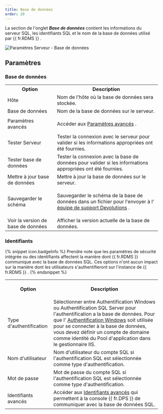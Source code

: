 ```yaml
---
title: Base de données
order: 20
---
```

La section de l'onglet ***Base de données*** contient les informations du serveur SQL, les identifiants SQL et le nom de la base de données utilisé par {{ fr.RDMS }} .  

![Paramètres Serveur - Base de données](/img/fr/server/ServerOp8002.png) 

## Paramètres 

### Base de données 

<table>
	<tr>
		<th>
Option 
		</th>
		<th>
Description 
		</th>
	</tr>
	<tr>
		<td>
Hôte 
		</td>
		<td>
Nom de l'hôte où la base de données sera stockée. 
		</td>
	</tr>
	<tr>
		<td>
Base de données 
		</td>
		<td>
Nom de la base de données sur le serveur. 
		</td>
	</tr>
	<tr>
		<td>
Paramètres avancés 
		</td>
		<td>

Accéder aux [Paramètres avancés](/fr/server/management/devolutions-server-console/devolutions-server-settings/database/advanced-settings/) . 
		</td>
	</tr>
	<tr>
		<td>
Tester Serveur 
		</td>
		<td>
Tester la connexion avec le serveur pour valider si les informations appropriées ont été fournies. 
		</td>
	</tr>
	<tr>
		<td>
Tester base de données 
		</td>
		<td>
Tester la connexion avec la base de données pour valider si les informations appropriées ont été fournies. 
		</td>
	</tr>
	<tr>
		<td>
Mettre à jour base de données 
		</td>
		<td>
Mettre à jour la base de données sur le serveur. 
		</td>
	</tr>
	<tr>
		<td>
Sauvegarder le schéma 
		</td>
		<td>

Sauvegarder le schéma de la base de données dans un fichier pour l'envoyer à l' [équipe de support Devolutions](mailto:service@devolutions.net) . 
		</td>
	</tr>
	<tr>
		<td>
Voir la version de base de données 
		</td>
		<td>
Afficher la version actuelle de la base de données. 
		</td>
	</tr>
</table>

### Identifiants 

{% snippet icon.badgeInfo %} 
Prendre note que les paramètres de sécurité intégrée ou des identifiants affectent la manière dont {{ fr.RDMS }} communique avec la base de données SQL. Ces options n'ont aucun impact sur la manière dont les utilisateurs s'authentifieront sur l'instance de {{ fr.RDMS }} . 
{% endsnippet %}
 
<table>
	<tr>
		<th>
        
Option 
		</th>
		<th>
Description 
		</th>
	</tr>
	<tr>
		<td>
Type d'authentification 
		</td>
		<td>
Sélectionner entre Authentification Windows ou Authentification SQL Server pour l'authentification a la base de données. Pour que l' [Authentification Windows](/kb/devolutions-server/how-to-articles/configure-server-use-integrated-security/) soit utilisée pour se connecter à la base de données, vous devez définir un compte de domaine comme identité du Pool d'application dans le gestionnaire IIS. 
		</td>
	</tr>
	<tr>
		<td>
Nom d'utilisateur 
		</td>
		<td>
Nom d'utilisateur du compte SQL si l'authentification SQL est sélectionnée comme type d'authentification. 
		</td>
	</tr>
	<tr>
		<td>
Mot de passe 
		</td>
		<td>
Mot de passe du compte SQL si l'authentification SQL est sélectionnée comme type d'authentification. 
		</td>
	</tr>
	<tr>
		<td>
Identifiants avancés 
		</td>
		<td>
Accéder aux [Identifiants avancés](/fr/server/management/devolutions-server-console/devolutions-server-settings/database/advanced-credentials/) qui permettent à la console {{ fr.DPS }} de communiquer avec la base de données SQL. 
		</td>
	</tr>
</table>




